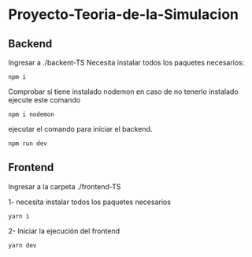 # Proyecto-Teoria-de-la-Simulacion

## Backend
Ingresar a ./backent-TS
Necesita instalar todos los paquetes necesarios:
```
npm i
```

Comprobar si tiene instalado nodemon en caso de no tenerlo instalado ejecute este comando
```
npm i nodemon
```
ejecutar el comando para iniciar el backend.
```
npm run dev
```
## Frontend
Ingresar a la carpeta ./frontend-TS

1- necesita instalar todos los paquetes necesarios
```
yarn i
```
2- Iniciar la ejecución del frontend
```
yarn dev
```

